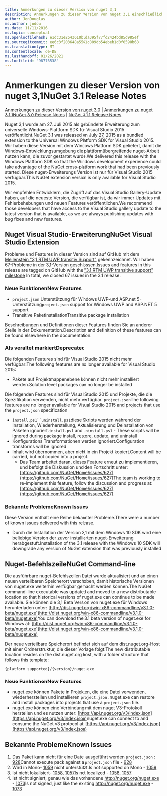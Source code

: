 ```yaml
---
title: Anmerkungen zu dieser Version von nuget 3,1
description: Anmerkungen zu dieser Version von nuget 3,1 einschließlich bekannter Probleme, Fehlerbehebungen, hinzugefügter Features und dcrs.
author: JonDouglas
ms.author: jodou
ms.date: 11/11/2016
ms.topic: conceptual
ms.openlocfilehash: e1dc31e2543610b1da395f77fd2424bd85d985ef
ms.sourcegitcommit: ee6c3f203648a5561c809db54ebeb1d0f0598b68
ms.translationtype: MT
ms.contentlocale: de-DE
ms.lasthandoff: 01/26/2021
ms.locfileid: "98776538"
---
```

# <a name="nuget-31-release-notes"></a><span data-ttu-id="15530-103">Anmerkungen zu dieser Version von nuget 3,1</span><span class="sxs-lookup"><span data-stu-id="15530-103">NuGet 3.1 Release Notes</span></span>

<span data-ttu-id="15530-104">Anmerkungen zu dieser [Version von nuget 3,0](../release-notes/nuget-3.0.0.md)  |  [Anmerkungen zu nuget 3.1.1](../release-notes/nuget-3.1.1.md)</span><span class="sxs-lookup"><span data-stu-id="15530-104">[NuGet 3.0 Release Notes](../release-notes/nuget-3.0.0.md) | [NuGet 3.1.1 Release Notes](../release-notes/nuget-3.1.1.md)</span></span>

<span data-ttu-id="15530-105">Nuget 3,1 wurde am 27. Juli 2015 als gebündelte Erweiterung zum universelle Windows-Plattform SDK für Visual Studio 2015 veröffentlicht.</span><span class="sxs-lookup"><span data-stu-id="15530-105">NuGet 3.1 was released on July 27, 2015 as a bundled extension to the Universal Windows Platform SDK for Visual Studio 2015.</span></span> <span data-ttu-id="15530-106">Wir haben diese Version mit dem Windows Platform SDK geliefert, damit die Windows-Entwicklungsumgebung die plattformübergreifende nuget-Arbeit nutzen kann, die zuvor gestartet wurde.</span><span class="sxs-lookup"><span data-stu-id="15530-106">We delivered this release with the Windows Platform SDK so that the Windows development experience could take advantage of the NuGet cross-platform work that had been previously started.</span></span> <span data-ttu-id="15530-107">Diese nuget-Erweiterungs Version ist nur für Visual Studio 2015 verfügbar.</span><span class="sxs-lookup"><span data-stu-id="15530-107">This NuGet extension version is only available for Visual Studio 2015.</span></span>

<span data-ttu-id="15530-108">Wir empfehlen Entwicklern, die Zugriff auf das Visual Studio Gallery-Update haben, auf die neueste Version, die verfügbar ist, da wir immer Updates mit Fehlerbehebungen und neuen Features veröffentlichen.</span><span class="sxs-lookup"><span data-stu-id="15530-108">We recommend those developers that have access to the Visual Studio gallery update to the latest version that is available, as we are always publishing updates with bug fixes and new features.</span></span>

## <a name="nuget-visual-studio-extension"></a><span data-ttu-id="15530-109">Nuget Visual Studio-Erweiterung</span><span class="sxs-lookup"><span data-stu-id="15530-109">NuGet Visual Studio Extension</span></span>

<span data-ttu-id="15530-110">Probleme und Features in dieser Version sind auf GitHub mit dem [Meilenstein "3,1 RTM UWP transitiv Support"](https://github.com/NuGet/Home/issues?utf8=%E2%9C%93&q=is%3Aclosed+milestone%3A%223.1+RTM+UWP+transitive+support%22+)  gekennzeichnet. Wir haben 67-Probleme in der 3,1-Version geschlossen.</span><span class="sxs-lookup"><span data-stu-id="15530-110">Issues and features in this release are tagged on GitHub with the ["3.1 RTM UWP transitive support" milestone](https://github.com/NuGet/Home/issues?utf8=%E2%9C%93&q=is%3Aclosed+milestone%3A%223.1+RTM+UWP+transitive+support%22+)  In total, we closed 67 issues in the 3.1 release.</span></span>

### <a name="new-features"></a><span data-ttu-id="15530-111">Neue Funktionen</span><span class="sxs-lookup"><span data-stu-id="15530-111">New Features</span></span>

* <span data-ttu-id="15530-112">`project.json` Unterstützung für Windows UWP-und ASP.net 5-Unterstützung</span><span class="sxs-lookup"><span data-stu-id="15530-112">`project.json` support for Windows UWP and ASP.NET 5 support</span></span>
* <span data-ttu-id="15530-113">Transitive Paketinstallation</span><span class="sxs-lookup"><span data-stu-id="15530-113">Transitive package installation</span></span>

<span data-ttu-id="15530-114">Beschreibungen und Definitionen dieser Features finden Sie an anderer Stelle in der Dokumentation.</span><span class="sxs-lookup"><span data-stu-id="15530-114">Description and definition of these features can be found elsewhere in the documentation.</span></span>

### <a name="deprecated"></a><span data-ttu-id="15530-115">Als veraltet markiert</span><span class="sxs-lookup"><span data-stu-id="15530-115">Deprecated</span></span>

<span data-ttu-id="15530-116">Die folgenden Features sind für Visual Studio 2015 nicht mehr verfügbar:</span><span class="sxs-lookup"><span data-stu-id="15530-116">The following features are no longer available for Visual Studio 2015:</span></span>

* <span data-ttu-id="15530-117">Pakete auf Projektmappenebene können nicht mehr installiert werden.</span><span class="sxs-lookup"><span data-stu-id="15530-117">Solution level packages can no longer be installed</span></span>

<span data-ttu-id="15530-118">Die folgenden Features sind für Visual Studio 2015 und Projekte, die die Spezifikation verwenden, nicht mehr verfügbar. `project.json`</span><span class="sxs-lookup"><span data-stu-id="15530-118">The following features are no longer available for Visual Studio 2015 and projects that use the `project.json` specification</span></span>

* <span data-ttu-id="15530-119">`install.ps1``uninstall.ps1`diese Skripts werden während der Installation, Wiederherstellung, Aktualisierung und Deinstallation von Paketen ignoriert.</span><span class="sxs-lookup"><span data-stu-id="15530-119">`install.ps1` and `uninstall.ps1` - These scripts will be ignored during package install, restore, update, and uninstall</span></span>
* <span data-ttu-id="15530-120">Konfigurations Transformationen werden ignoriert.</span><span class="sxs-lookup"><span data-stu-id="15530-120">Configuration transforms will be ignored</span></span>
* <span data-ttu-id="15530-121">Inhalt wird übernommen, aber nicht in ein Projekt kopiert.</span><span class="sxs-lookup"><span data-stu-id="15530-121">Content will be carried, but not copied into a project.</span></span>
    * <span data-ttu-id="15530-122">Das Team arbeitet daran, dieses Feature erneut zu implementieren, und befolgt die Diskussion und den Fortschritt unter: [https://github.com/NuGet/Home/issues/627](https://github.com/NuGet/Home/issues/627)</span><span class="sxs-lookup"><span data-stu-id="15530-122">The team is working to re-implement this feature, follow the discussion and progress at: [https://github.com/NuGet/Home/issues/627](https://github.com/NuGet/Home/issues/627)</span></span>


### <a name="known-issues"></a><span data-ttu-id="15530-123">Bekannte Probleme</span><span class="sxs-lookup"><span data-stu-id="15530-123">Known Issues</span></span>

<span data-ttu-id="15530-124">Diese Version enthält eine Reihe bekannter Probleme.</span><span class="sxs-lookup"><span data-stu-id="15530-124">There were a number of known issues delivered with this release.</span></span>

* <span data-ttu-id="15530-125">Durch die Installation der Version 3,1 mit dem Windows 10 SDK wird eine beliebige Version der zuvor installierten nuget-Erweiterung herabgestuft.</span><span class="sxs-lookup"><span data-stu-id="15530-125">Installation of the 3.1 release with the Windows 10 SDK will downgrade any version of NuGet extension that was previously installed</span></span>

## <a name="nuget-command-line"></a><span data-ttu-id="15530-126">Nuget-Befehlszeile</span><span class="sxs-lookup"><span data-stu-id="15530-126">NuGet Command-line</span></span>

<span data-ttu-id="15530-127">Die ausführbare nuget-Befehlszeilen Datei wurde aktualisiert und an einen neuen verteilbaren Speicherort verschoben, damit historische Versionen von nuget.exe weiterhin verfügbar gemacht werden können.</span><span class="sxs-lookup"><span data-stu-id="15530-127">The NuGet command-line executable was updated and moved to a new distributable location so that historical versions of nuget.exe can continue to be made available.</span></span>  <span data-ttu-id="15530-128">Sie können die 3,1 Beta Version von nuget.exe für Windows herunterladen unter: [http://dist.nuget.org/win-x86-commandline/v3.1.0-beta/nuget.exe](http://dist.nuget.org/win-x86-commandline/v3.1.0-beta/nuget.exe)</span><span class="sxs-lookup"><span data-stu-id="15530-128">You can download the 3.1 beta version of nuget.exe for Windows at: [http://dist.nuget.org/win-x86-commandline/v3.1.0-beta/nuget.exe](http://dist.nuget.org/win-x86-commandline/v3.1.0-beta/nuget.exe)</span></span>

<span data-ttu-id="15530-129">Der neue verteilbare Speicherort befindet sich auf dem dist.nuget.org-Host mit einer Ordnerstruktur, die dieser Vorlage folgt:</span><span class="sxs-lookup"><span data-stu-id="15530-129">The new distributable location resides on the dist.nuget.org host, with a folder structure that follows this template:</span></span>

```
{platform supported}/{version}/nuget.exe
```

### <a name="new-features"></a><span data-ttu-id="15530-130">Neue Funktionen</span><span class="sxs-lookup"><span data-stu-id="15530-130">New Features</span></span>

* <span data-ttu-id="15530-131">nuget.exe können Pakete in Projekten, die eine Datei verwenden, wiederherstellen und installieren `project.json` .</span><span class="sxs-lookup"><span data-stu-id="15530-131">nuget.exe can restore and install packages into projects that use a `project.json` file.</span></span>
* <span data-ttu-id="15530-132">nuget.exe können eine Verbindung mit dem nuget V3-Protokoll herstellen und es nutzen unter: [https://api.nuget.org/v3/index.json](https://api.nuget.org/v3/index.json)</span><span class="sxs-lookup"><span data-stu-id="15530-132">nuget.exe can connect to and consume the NuGet v3 protocol at: [https://api.nuget.org/v3/index.json](https://api.nuget.org/v3/index.json)</span></span>

## <a name="known-issues"></a><span data-ttu-id="15530-133">Bekannte Probleme</span><span class="sxs-lookup"><span data-stu-id="15530-133">Known Issues</span></span> ##

1.    <span data-ttu-id="15530-134">Das Paket kann nicht für eine Datei ausgeführt werden `project.json` : [928](https://github.com/NuGet/Home/issues/928)</span><span class="sxs-lookup"><span data-stu-id="15530-134">Cannot execute pack against a `project.json` file - [928](https://github.com/NuGet/Home/issues/928)</span></span>
2.    <span data-ttu-id="15530-135">Wird in Mono- [1059](https://github.com/NuGet/Home/issues/1059) nicht unterstützt.</span><span class="sxs-lookup"><span data-stu-id="15530-135">Is not supported on Mono - [1059](https://github.com/NuGet/Home/issues/1059)</span></span>
3.    <span data-ttu-id="15530-136">Ist nicht lokalisiert- [1058](https://github.com/NuGet/Home/issues/1058),   [1057](https://github.com/NuGet/Home/issues/1057)</span><span class="sxs-lookup"><span data-stu-id="15530-136">Is not localized - [1058](https://github.com/NuGet/Home/issues/1058),   [1057](https://github.com/NuGet/Home/issues/1057)</span></span>
4.    <span data-ttu-id="15530-137">Ist nicht signiert, genau wie das vorhandene http://nuget.org/nuget.exe  -  [1073](https://github.com/NuGet/Home/issues/1073)</span><span class="sxs-lookup"><span data-stu-id="15530-137">Is not signed, just like the existing http://nuget.org/nuget.exe - [1073](https://github.com/NuGet/Home/issues/1073)</span></span>
